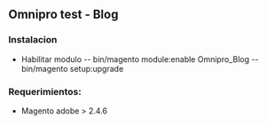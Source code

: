 ## Omnipro test - Blog

### Instalacion
- Habilitar modulo
-- bin/magento module:enable Omnipro_Blog
-- bin/magento setup:upgrade 

### Requerimientos:

- Magento adobe > 2.4.6
